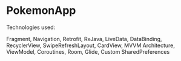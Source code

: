 # PokemonApp

Technologies used:

Fragment, Navigation, Retrofit, RxJava, LiveData, DataBinding, RecyclerView, SwipeRefreshLayout, CardView, MVVM Architecture, ViewModel, Coroutines, Room, Glide, Custom SharedPreferences
